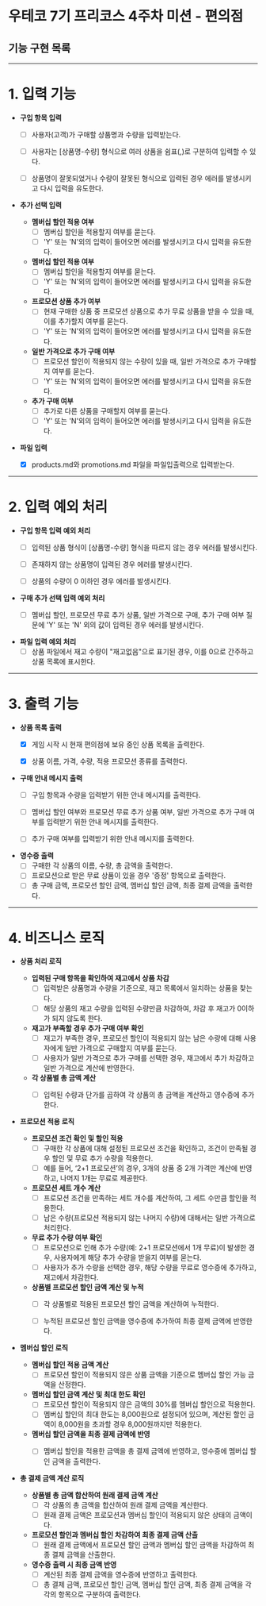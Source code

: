 # 우테코 7기 프리코스 4주차 미션 - 편의점

## 기능 구현 목록

------

# 1. 입력 기능

- **구입 항목 입력**
    - [ ] 사용자(고객)가 구매할 상품명과 수량을 입력받는다.
    - [ ] 사용자는 [상품명-수량] 형식으로 여러 상품을 쉼표(,)로 구분하여 입력할 수 있다.
    - [ ] 상품명이 잘못되었거나 수량이 잘못된 형식으로 입력된 경우 에러를 발생시키고 다시 입력을 유도한다.


- **추가 선택 입력**

    - **멤버십 할인 적용 여부**
      - [ ] 멤버십 할인을 적용할지 여부를 묻는다.
      - [ ] 'Y' 또는 'N'외의 입력이 들어오면 에러를 발생시키고 다시 입력을 유도한다.

    - **멤버십 할인 적용 여부**
      - [ ] 멤버십 할인을 적용할지 여부를 묻는다.
      - [ ] 'Y' 또는 'N'외의 입력이 들어오면 에러를 발생시키고 다시 입력을 유도한다.

    - **프로모션 상품 추가 여부**
      - [ ] 현재 구매한 상품 중 프로모션 상품으로 추가 무료 상품을 받을 수 있을 때, 이를 추가할지 여부를 묻는다.
      - [ ] 'Y' 또는 'N'외의 입력이 들어오면 에러를 발생시키고 다시 입력을 유도한다.

    - **일반 가격으로 추가 구매 여부**
      - [ ] 프로모션 할인이 적용되지 않는 수량이 있을 때, 일반 가격으로 추가 구매할지 여부를 묻는다.
      - [ ] 'Y' 또는 'N'외의 입력이 들어오면 에러를 발생시키고 다시 입력을 유도한다.

    - **추가 구매 여부**
      - [ ] 추가로 다른 상품을 구매할지 여부를 묻는다.
      - [ ] 'Y' 또는 'N'외의 입력이 들어오면 에러를 발생시키고 다시 입력을 유도한다.

- **파일 입력**
    - [x] products.md와 promotions.md 파일을 파일입출력으로 입력받는다.

------

# 2. 입력 예외 처리

- **구입 항목 입력 예외 처리**
    - [ ] 입력된 상품 형식이 [상품명-수량] 형식을 따르지 않는 경우 에러를 발생시킨다.
    - [ ] 존재하지 않는 상품명이 입력된 경우 에러를 발생시킨다.
    - [ ] 상품의 수량이 0 이하인 경우 에러를 발생시킨다.


- **구매 추가 선택 입력 예외 처리**
    - [ ] 멤버십 할인, 프로모션 무료 추가 상품, 일반 가격으로 구매, 추가 구매 여부 질문에 'Y' 또는 'N' 외의 값이 입력된 경우 에러를 발생시킨다.


- **파일 입력 예외 처리**
    - [ ] 상품 파일에서 재고 수량이 "재고없음"으로 표기된 경우, 이를 0으로 간주하고 상품 목록에 표시한다.

------


# 3. 출력 기능

- **상품 목록 출력**
    - [x] 게임 시작 시 현재 편의점에 보유 중인 상품 목록을 출력한다.
    - [x] 상품 이름, 가격, 수량, 적용 프로모션 종류를 출력한다.


- **구매 안내 메시지 출력**
    - [ ] 구입 항목과 수량을 입력받기 위한 안내 메시지를 출력한다.
    - [ ] 멤버십 할인 여부와 프로모션 무료 추가 상품 여부, 일반 가격으로 추가 구매 여부를 입력받기 위한 안내 메시지를 출력한다.
    - [ ] 추가 구매 여부를 입력받기 위한 안내 메시지를 출력한다.


- **영수증 출력**
    - [ ] 구매한 각 상품의 이름, 수량, 총 금액을 출력한다.
    - [ ] 프로모션으로 받은 무료 상품이 있을 경우 '증정' 항목으로 출력한다.
    - [ ] 총 구매 금액, 프로모션 할인 금액, 멤버십 할인 금액, 최종 결제 금액을 출력한다.

------

# 4. 비즈니스 로직

- **상품 처리 로직**

    - **입력된 구매 항목을 확인하여 재고에서 상품 차감** 
      - [ ] 입력받은 상품명과 수량을 기준으로, 재고 목록에서 일치하는 상품을 찾는다.
      - [ ] 해당 상품의 재고 수량을 입력된 수량만큼 차감하여, 차감 후 재고가 0이하가 되지 않도록 한다.

    - **재고가 부족할 경우 추가 구매 여부 확인**
      - [ ] 재고가 부족한 경우, 프로모션 할인이 적용되지 않는 남은 수량에 대해 사용자에게 일반 가격으로 구매할지 여부를 묻는다.
      - [ ] 사용자가 일반 가격으로 추가 구매를 선택한 경우, 재고에서 추가 차감하고 일반 가격으로 계산에 반영한다.
  
    - **각 상품별 총 금액 계산**
      - [ ] 입력된 수량과 단가를 곱하여 각 상품의 총 금액을 계산하고 영수증에 추가한다.
    

- **프로모션 적용 로직**

    - **프로모션 조건 확인 및 할인 적용**
        - [ ] 구매한 각 상품에 대해 설정된 프로모션 조건을 확인하고, 조건이 만족될 경우 할인 및 무료 추가 수량을 적용한다.
        - [ ] 예를 들어, ‘2+1 프로모션’의 경우, 3개의 상품 중 2개 가격만 계산에 반영하고, 나머지 1개는 무료로 제공한다.

    - **프로모션 세트 개수 계산**
        - [ ] 프로모션 조건을 만족하는 세트 개수를 계산하여, 그 세트 수만큼 할인을 적용한다.
        - [ ] 남은 수량(프로모션 적용되지 않는 나머지 수량)에 대해서는 일반 가격으로 처리한다.

    - **무료 추가 수량 여부 확인**
        - [ ] 프로모션으로 인해 추가 수량(예: 2+1 프로모션에서 1개 무료)이 발생한 경우, 사용자에게 해당 추가 수량을 받을지 여부를 묻는다.
        - [ ] 사용자가 추가 수량을 선택한 경우, 해당 수량을 무료로 영수증에 추가하고, 재고에서 차감한다.
    
    - **상품별 프로모션 할인 금액 계산 및 누적**
        - [ ] 각 상품별로 적용된 프로모션 할인 금액을 계산하여 누적한다.
        - [ ] 누적된 프로모션 할인 금액을 영수증에 추가하여 최종 결제 금액에 반영한다.


- **멤버십 할인 로직**

    - **멤버십 할인 적용 금액 계산**
        - [ ] 프로모션 할인이 적용되지 않은 상품 금액을 기준으로 멤버십 할인 가능 금액을 산정한다.

    - **멤버십 할인 금액 계산 및 최대 한도 확인**
        - [ ] 프로모션 할인이 적용되지 않은 금액의 30%를 멤버십 할인으로 적용한다.
        - [ ] 멤버십 할인의 최대 한도는 8,000원으로 설정되어 있으며, 계산된 할인 금액이 8,000원을 초과할 경우 8,000원까지만 적용한다.

    - **멤버십 할인 금액을 최종 결제 금액에 반영**
        - [ ] 멤버십 할인을 적용한 금액을 총 결제 금액에 반영하고, 영수증에 멤버십 할인 금액을 출력한다.


- **총 결제 금액 계산 로직**

    - **상품별 총 금액 합산하여 원래 결제 금액 계산**
        - [ ] 각 상품의 총 금액을 합산하여 원래 결제 금액을 계산한다.
        - [ ] 원래 결제 금액은 프로모션과 멤버십 할인이 적용되지 않은 상태의 금액이다.

    - **프로모션 할인과 멤버십 할인 차감하여 최종 결제 금액 산출**
        - [ ] 원래 결제 금액에서 프로모션 할인 금액과 멤버십 할인 금액을 차감하여 최종 결제 금액을 산출한다.

    - **영수증 출력 시 최종 금액 반영**
        - [ ] 계산된 최종 결제 금액을 영수증에 반영하고 출력한다.
        - [ ] 총 결제 금액, 프로모션 할인 금액, 멤버십 할인 금액, 최종 결제 금액을 각각의 항목으로 구분하여 출력한다.